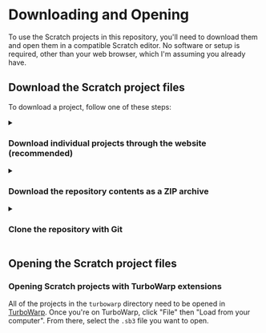 # Downloading and Opening

To use the Scratch projects in this repository, you'll need to download them and open them in a compatible Scratch editor. No software or setup is required, other than your web browser, which I'm assuming you already have.

## Download the Scratch project files

To download a project, follow one of these steps:

<details><summary><h3>Download individual projects through the website (recommended)</h3></summary>
  
  Simply navigate to the `.sb3` file you want and click the download button.
  
</details>

<details><summary><h3>Download the repository contents as a ZIP archive</h3></summary>
  
  If you want to download everything at once, you can download a zipball of the entire repository by navigating to the Code tab, opening the "Code" dropdown, then clicking "Download ZIP".

  After downloading the archive, extract the `.sb3` file you want.
  
</details>

<details><summary><h3>Clone the repository with Git</h3></summary>
  
  Prerequisites:
  - [Git](https://git-scm.com/)
  
  If you want to download everything at once and be able to quickly pull down changes (update the projects), you can run `git clone https://github.com/DNin01/Scratch-projects.git`. [Here's more information](https://docs.github.com/en/get-started/using-git/getting-changes-from-a-remote-repository).
  
</details>

## Opening the Scratch project files

### Opening Scratch projects with TurboWarp extensions

All of the projects in the `turbowarp` directory need to be opened in [TurboWarp](https://turbowarp.org). Once you're on TurboWarp, click "File" then "Load from your computer". From there, select the `.sb3` file you want to open.
